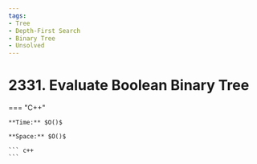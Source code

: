 ```yaml
---
tags:
- Tree
- Depth-First Search
- Binary Tree
- Unsolved
---
```



# 2331. Evaluate Boolean Binary Tree

=== "C++"

    **Time:** $O()$

    **Space:** $O()$

    ``` c++
    ```